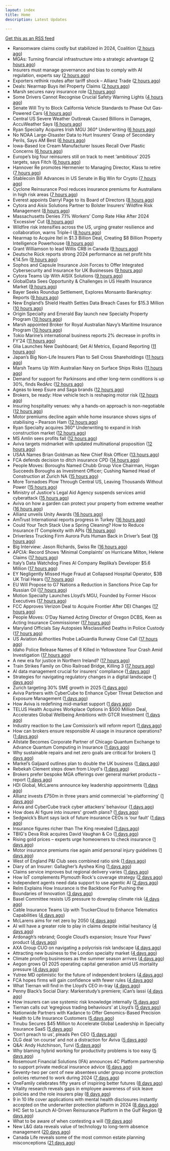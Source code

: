 ```yaml
---
layout: index
title: Home
description: Latest Updates

---
```


[Get this as an RSS feed](/feed.rss)

<!-- news_marker starts -->
- Ransomware claims costly but stabilized in 2024, Coalition ([2 hours ago](https://www.dig-in.com/news/ransomware-claims-costly-but-stabilized-in-2024-coalition))
- MGAs: Turning financial infrastructure into a strategic advantage ([2 hours ago](https://www.dig-in.com/opinion/turning-financial-infrastructure-into-a-strategic-advantage))
- Insurers must manage governance and bias to comply with AI regulation, experts say ([2 hours ago](https://www.dig-in.com/news/ai-governance-and-bias-become-compliance-issues-for-insurers))
- Exporters rethink routes after tariff shock – Allianz Trade ([2 hours ago](https://www.insurancebusinessmag.com/uk/news/sme/exporters-rethink-routes-after-tariff-shock--allianz-trade-536347.aspx))
- Deals: Nearmap Buys itel Property Claims ([2 hours ago](https://insurance-edge.net/2025/05/20/deals-nearmap-buys-itel-property-claims/))
- Marsh secures navy insurance role ([3 hours ago](https://www.insurancebusinessmag.com/uk/news/construction-engineering/marsh-secures-navy-insurance-role-536336.aspx))
- Some Drivers Cannot Recognise Crucial Safety Warning Lights ([4 hours ago](https://insurance-edge.net/2025/05/20/some-drivers-cannot-recognise-crucial-safety-warning-lights/))
- Senate Will Try to Block California Vehicle Standards to Phase Out Gas-Powered Cars ([4 hours ago](https://www.insurancejournal.com/news/west/2025/05/20/824554.htm))
- Central US Severe Weather Outbreak Caused Billions in Damages, AccuWeather Says ([6 hours ago](https://www.insurancejournal.com/news/midwest/2025/05/20/824523.htm))
- Ryan Specialty Acquires Irish MGU 360° Underwriting ([6 hours ago](https://www.insurancejournal.com/news/international/2025/05/20/824530.htm))
- No NOAA Large-Disaster Data to Hurt Insurers’ Grasp of Secondary Perils, Says AM Best ([6 hours ago](https://www.insurancejournal.com/news/national/2025/05/20/824515.htm))
- Iowa-Based Ice Cream Manufacturer Issues Recall Over Plastic Concerns ([6 hours ago](https://www.insurancejournal.com/news/midwest/2025/05/20/824520.htm))
- Europe’s big four reinsurers still on track to meet ‘ambitious’ 2025 targets, says Fitch ([6 hours ago](https://www.reinsurancene.ws/europes-big-four-reinsurers-still-on-track-to-meet-ambitious-2025-targets-says-fitch/))
- Hannover Re promotes Hermenier to Managing Director, Klass to retire ([7 hours ago](https://www.reinsurancene.ws/hannover-re-promotes-hermenier-to-managing-director-klass-to-retire/))
- Stablecoin Bill Advances in US Senate in Big Win for Crypto ([7 hours ago](https://www.insurancejournal.com/news/national/2025/05/20/824512.htm))
- Cyclone Reinsurance Pool reduces insurance premiums for Australians in high risk areas ([7 hours ago](https://www.reinsurancene.ws/cyclone-reinsurance-pool-reduces-insurance-premiums-for-australians-in-high-risk-areas/))
- Everest appoints Darryl Page to its Board of Directors ([8 hours ago](https://www.reinsurancene.ws/everest-appoints-darryl-page-to-its-board-of-directors/))
- Cytora and Aisix Solutions Partner to Bolster Insurers’ Wildfire Risk Management ([8 hours ago](https://www.insurtechinsights.com/cytora-and-aisix-solutions-partner-to-bolster-insurers-wildfire-risk-management/))
- Massachusetts Denies 7.1% Workers’ Comp Rate Hike After 2024 ‘Excessive’ Cut ([8 hours ago](https://www.insurancejournal.com/news/east/2025/05/20/824489.htm))
- Wildfire risk intensifies across the US, urging greater resilience and collaboration, warns Triple-I ([8 hours ago](https://www.reinsurancene.ws/wildfire-risk-intensifies-across-the-us-urging-greater-resilience-and-collaboration-warns-triple-i/))
- Nearmap to Acquire Itel in $1.3 Billion Deal, Creating $8 Billion Property Intelligence Powerhouse ([8 hours ago](https://www.insurtechinsights.com/nearmap-to-acquire-itel-in-1-3-billion-deal-creating-8-billion-property-intelligence-powerhouse/))
- Grant Williamson to lead Willis CRB in Canada ([9 hours ago](https://www.reinsurancene.ws/grant-williamson-to-lead-willis-crb-in-canada/))
- Deutsche Rück reports strong 2024 performance as net profit hits €14.5m ([9 hours ago](https://www.reinsurancene.ws/deutsche-ruck-reports-strong-2024-performance-as-net-profit-hits-e14-5m/))
- Sophos and Capsule Insurance Join Forces to Offer Integrated Cybersecurity and Insurance for UK Businesses ([9 hours ago](https://www.insurtechinsights.com/sophos-and-capsule-insurance-join-forces-to-offer-integrated-cybersecurity-and-insurance-for-uk-businesses/))
- Cytora Teams Up With AISIX Solutions ([9 hours ago](https://insurance-edge.net/2025/05/20/cytora-teams-up-with-aisix-solutions/))
- GlobalData Sees Opportunity & Challenges in US Health Insurance Market ([9 hours ago](https://insurance-edge.net/2025/05/20/globaldata-sees-opportunity-challenges-in-us-health-insurance-market/))
- Bayer Seeks Roundup Settlement, Explores Monsanto Bankruptcy: Reports ([9 hours ago](https://www.insurancejournal.com/news/national/2025/05/20/824477.htm))
- New England’s Shield Health Settles Data Breach Cases for $15.3 Million ([10 hours ago](https://www.insurancejournal.com/news/east/2025/05/20/824475.htm))
- Origin Specialty and Emerald Bay launch new Specialty Property Program ([10 hours ago](https://www.reinsurancene.ws/origin-specialty-and-emerald-bay-launch-new-specialty-property-program/))
- Marsh appointed Broker for Royal Australian Navy’s Maritime Insurance Program ([10 hours ago](https://www.reinsurancene.ws/marsh-appointed-broker-for-royal-australian-navys-maritime-insurance-program/))
- Tokio Marine’s international business reports 2% decrease in profits in FY’24 ([11 hours ago](https://www.reinsurancene.ws/tokio-marines-international-business-reports-2-decrease-in-profits-in-fy24/))
- Glia Launches New Dashboard; Get AI Metrics, Expand Reporting ([11 hours ago](https://insurance-edge.net/2025/05/20/glia-launches-new-dashboard-get-ai-metrics-expand-reporting/))
- Japan’s Big Non-Life Insurers Plan to Sell Cross Shareholdings ([11 hours ago](https://www.insurancejournal.com/news/international/2025/05/20/824468.htm))
- Marsh Teams Up With Australian Navy on Surface Ships Risks ([11 hours ago](https://insurance-edge.net/2025/05/20/marsh-teams-up-with-australian-navy-on-surface-ships-risks/))
- Demand for support for Parkinsons and other long-term conditions is up 30%, finds RedArc ([12 hours ago](https://ifamagazine.com/demand-for-support-for-parkinsons-and-other-long-term-conditions-is-up-30-finds-redarc/))
- Ageas to keep Esure and Saga brands ([12 hours ago](https://www.postonline.co.uk/news/7957788/ageas-to-keep-esure-and-saga-brands))
- Brokers, be ready: How vehicle tech is reshaping motor risk ([12 hours ago](https://www.insurancebusinessmag.com/uk/news/auto-motor/brokers-be-ready-how-vehicle-tech-is-reshaping-motor-risk-536269.aspx))
- Insuring hospitality venues: why a hands-on approach is non-negotiable ([12 hours ago](https://www.insurancebusinessmag.com/uk/news/hospitality/insuring-hospitality-venues-why-a-handson-approach-is-nonnegotiable-536268.aspx))
- Motor premiums decline again while home insurance shows signs of stabilising – Pearson Ham ([12 hours ago](https://www.insurancebusinessmag.com/uk/news/auto-motor/motor-premiums-decline-again-while-home-insurance-shows-signs-of-stabilising--pearson-ham-536267.aspx))
- Ryan Specialty acquires 360° Underwriting to expand in Irish construction market ([12 hours ago](https://www.insurancebusinessmag.com/uk/news/breaking-news/ryan-specialty-acquires-360-underwriting-to-expand-in-irish-construction-market-536266.aspx))
- MS Amlin sees profits fall ([12 hours ago](https://www.insurancebusinessmag.com/uk/news/breaking-news/ms-amlin-sees-profits-fall-536259.aspx))
- Aviva targets midmarket with updated multinational proposition ([12 hours ago](https://www.postonline.co.uk/broker/7957787/aviva-targets-midmarket-with-updated-multinational-proposition))
- USAA Names Brian Goldman as New Chief Risk Officer ([13 hours ago](https://www.insurtechinsights.com/usaa-names-brian-goldman-as-new-chief-risk-officer/))
- FCA defends decision to ditch insurance CPD ([14 hours ago](https://www.postonline.co.uk/news/7957780/fca-defends-decision-to-ditch-insurance-cpd))
- People Moves: Boroughs Named Chubb Group Vice Chairman, Hogan Succeeds Boroughs as Investment Officer; Cushing Named Head of Construction at Zurich NA ([15 hours ago](https://www.insurancejournal.com/news/national/2025/05/20/824390.htm))
- More Tornadoes Plow Through Central US, Leaving Thousands Without Power ([15 hours ago](https://www.insurancejournal.com/news/southeast/2025/05/20/824450.htm))
- Ministry of Justice's Legal Aid Agency suspends services amid cyberattack ([15 hours ago](https://www.insurancebusinessmag.com/uk/news/cyber/ministry-of-justices-legal-aid-agency-suspends-services-amid-cyberattack-536241.aspx))
- Aviva on how a garden can protect your property from extreme weather ([16 hours ago](https://www.insurancebusinessmag.com/uk/news/property-insurance/aviva-on-how-a-garden-can-protect-your-property-from-extreme-weather-536238.aspx))
- Allianz unveils Unity Awards ([16 hours ago](https://www.insurancebusinessmag.com/uk/news/breaking-news/allianz-unveils-unity-awards-536237.aspx))
- AmTrust International reports progress in Turkey ([16 hours ago](https://www.insurancebusinessmag.com/uk/news/breaking-news/amtrust-international-reports-progress-in-turkey-536236.aspx))
- Could Your Tech Stack Use a Spring Cleaning? How to Reduce Insurance IT Complexity with APIs ([16 hours ago](https://www.insurancejournal.com/blogs/agentsync/2025/05/20/822951.htm))
- Driverless Trucking Firm Aurora Puts Human Back in Driver’s Seat ([16 hours ago](https://www.insurancejournal.com/news/southcentral/2025/05/20/824443.htm))
- Big Interview: Jason Richards, Swiss Re ([16 hours ago](https://www.postonline.co.uk/reinsurance/7957541/big-interview-jason-richards-swiss-re))
- APCIA: Record Shows ‘Minimal Complaints’ on Hurricane Milton, Helene Claims ([17 hours ago](https://www.insurancejournal.com/news/national/2025/05/20/824364.htm))
- Italy’s Data Watchdog Fines AI Company Replika’s Developer $5.6 Million ([17 hours ago](https://www.insurancejournal.com/news/international/2025/05/20/824403.htm))
- EY Negligently Missed Huge Fraud at Collapsed Hospital Operator, $3B UK Trial Hears ([17 hours ago](https://www.insurancejournal.com/news/international/2025/05/20/824369.htm))
- EU Will Propose to G7 Nations a Reduction in Sanctions Price Cap for Russian Oil ([17 hours ago](https://www.insurancejournal.com/news/international/2025/05/20/824398.htm))
- Motion Specialty Launches Lloyd’s MGU, Founded by Former Hiscox Executives ([17 hours ago](https://www.insurancejournal.com/news/international/2025/05/20/824409.htm))
- FCC Approves Verizon Deal to Acquire Frontier After DEI Changes ([17 hours ago](https://www.insurancejournal.com/news/national/2025/05/20/824415.htm))
- People Moves: O’Day Named Acting Director of Oregon DCBS, Keen as Acting Insurance Commissioner ([17 hours ago](https://www.insurancejournal.com/news/west/2025/05/20/824095.htm))
- Maryland Officials Say Autopsies Misclassified Deaths in Police Custody ([17 hours ago](https://www.insurancejournal.com/news/east/2025/05/20/824439.htm))
- US Aviation Authorities Probe LaGuardia Runway Close Call ([17 hours ago](https://www.insurancejournal.com/news/east/2025/05/20/824432.htm))
- Idaho Police Release Names of 6 Killed in Yellowstone Tour Crash Amid Investigation ([17 hours ago](https://www.insurancejournal.com/news/west/2025/05/20/824420.htm))
- A new era for justice in Northern Ireland? ([17 hours ago](https://www.postonline.co.uk/claims/7957782/a-new-era-for-justice-in-northern-ireland))
- Train Strikes Family on Ohio Railroad Bridge, Killing 3 ([17 hours ago](https://www.insurancejournal.com/news/midwest/2025/05/20/824453.htm))
- AI data management crucial for insurers' compliance ([1 days ago](https://www.dig-in.com/news/ai-data-management-crucial-for-insurers-compliance))
- Strategies for navigating regulatory changes in a digital landscape ([1 days ago](https://www.dig-in.com/opinion/strategies-for-navigating-federal-and-state-regulations))
- Zurich targeting 30% SME growth in 2025 ([1 days ago](https://www.postonline.co.uk/news/7957779/zurich-targeting-30-sme-growth-in-2025))
- Aviva Partners with CyberCube to Enhance Cyber Threat Detection and Exposure Management ([1 days ago](https://www.insurtechinsights.com/aviva-partners-with-cybercube-to-enhance-cyber-threat-detection-and-exposure-management/))
- How Aviva is redefining mid-market support ([1 days ago](https://www.insurancebusinessmag.com/uk/news/breaking-news/how-aviva-is-redefining-midmarket-support-535375.aspx))
- TELUS Health Acquires Workplace Options in $500 Million Deal, Accelerates Global Wellbeing Ambitions with GTCR Investment ([1 days ago](https://www.insurtechinsights.com/telus-health-acquires-workplace-options-in-500-million-deal-accelerates-global-wellbeing-ambitions-with-gtcr-investment/))
- Industry reaction to the Law Comission’s will reform report ([1 days ago](https://ifamagazine.com/industry-reaction-to-the-law-comissions-will-reform-report/))
- How can brokers ensure responsible AI usage in insurance operations? ([1 days ago](https://www.insurancebusinessmag.com/uk/news/technology/how-can-brokers-ensure-responsible-ai-usage-in-insurance-operations-536137.aspx))
- Allstate Becomes Corporate Partner of Chicago Quantum Exchange to Advance Quantum Computing in Insurance ([1 days ago](https://www.insurtechinsights.com/allstate-becomes-corporate-partner-of-chicago-quantum-exchange-to-advance-quantum-computing-in-insurance/))
- Why sustainable repairs and net zero goals are critical for brokers ([1 days ago](https://www.insurancebusinessmag.com/uk/news/environmental/why-sustainable-repairs-and-net-zero-goals-are-critical-for-brokers-536136.aspx))
- Markel’s Galjaard outlines plan to double the UK business ([1 days ago](https://www.postonline.co.uk/news/7957775/markels-galjaard-outlines-plan-to-double-the-uk-business))
- Rebekah Clement steps down from Lloyd's ([1 days ago](https://www.insurancebusinessmag.com/uk/news/breaking-news/rebekah-clement-steps-down-from-lloyds-536135.aspx))
- Brokers prefer bespoke MGA offerings over general market products – report ([1 days ago](https://www.insurancebusinessmag.com/uk/news/breaking-news/brokers-prefer-bespoke-mga-offerings-over-general-market-products--report-536134.aspx))
- HDI Global, McLarens announce key leadership appointments ([1 days ago](https://www.insurancebusinessmag.com/uk/news/breaking-news/hdi-global-mclarens-announce-key-leadership-appointments-536132.aspx))
- Allianz invests £750m in three years amid commercial ‘re-platforming’ ([1 days ago](https://www.postonline.co.uk/news/7957771/allianz-invests-ps750m-in-three-years-amid-commercial-replatforming))
- Aviva and CyberCube track cyber attackers’ behaviour ([1 days ago](https://www.postonline.co.uk/news/7957778/aviva-and-cybercube-track-cyber-attackers-behaviour))
- How does AI figure into insurers' growth plans? ([1 days ago](https://www.dig-in.com/list/how-does-ai-figure-into-insurers-growth-plans))
- Sedgwick’s Blunt says lack of future insurance CEOs is ‘our fault’ ([1 days ago](https://www.postonline.co.uk/news/7957772/sedgwicks-blunt-says-lack-of-future-insurance-ceos-is-our-fault))
- Insurance figures richer than The King revealed ([1 days ago](https://www.postonline.co.uk/news/7957777/insurance-figures-richer-than-the-king-revealed))
- TBIG's Deva Risk acquires David Vaughan & Co ([1 days ago](https://www.insurancebusinessmag.com/uk/news/breaking-news/tbigs-deva-risk-acquires-david-vaughan-and-co-536120.aspx))
- Rising gold prices – experts urge homeowners to check insurance ([1 days ago](https://www.insurancebusinessmag.com/uk/news/property-insurance/rising-gold-prices--experts-urge-homeowners-to-check-insurance-536119.aspx))
- Motor insurance premiums rise again amid personal injury guidelines ([1 days ago](https://www.insurancebusinessmag.com/uk/news/auto-motor/motor-insurance-premiums-rise-again-amid-personal-injury-guidelines-536118.aspx))
- West of England P&I Club sees combined ratio sink ([1 days ago](https://www.insurancebusinessmag.com/uk/news/marine/west-of-england-pandi-club-sees-combined-ratio-sink-536117.aspx))
- Diary of an Insurer: Gallagher’s Ayshea King ([1 days ago](https://www.postonline.co.uk/broker/7957466/diary-of-an-insurer-gallaghers-ayshea-king))
- Claims service improves but regional delivery varies ([1 days ago](https://www.postonline.co.uk/claims/7957673/claims-service-improves-but-regional-delivery-varies))
- How IoT complements Plymouth Rock's coverage strategy ([2 days ago](https://www.dig-in.com/news/plymouth-rock-uses-iot-technology-to-manage-risks))
- Independent agents need data support to use agentic AI ([2 days ago](https://www.dig-in.com/news/independent-agents-need-data-support-to-use-agentic-ai))
- Relm Explains How Insurance is the Backbone For Pushing the Boundaries of Innovation ([3 days ago](https://thefintechtimes.com/relm-explains-how-insurance-is-the-backbone-for-pushing-the-boundaries-of-innovation/))
- Basel Committee resists US pressure to downplay climate risk ([4 days ago](https://www.dig-in.com/articles/basel-committee-resists-us-pressure-to-downplay-climate-risk))
- Cable Insurance Teams Up with TruckerCloud to Enhance Telematics Capabilities ([4 days ago](https://www.insurtechinsights.com/cable-insurance-teams-up-with-truckercloud-to-enhance-telematics-capabilities/))
- McLarens aims for net zero by 2050 ([4 days ago](https://www.postonline.co.uk/news/7957770/mclarens-aims-for-net-zero-by-2050))
- AI will have a greater role to play in claims despite initial hesitancy ([4 days ago](https://www.postonline.co.uk/broker/7957769/ai-will-have-a-greater-role-to-play-in-claims-despite-initial-hesitancy))
- Ardonagh’s rebrand; Google Cloud’s expansion; Insure Your Paws’ product ([4 days ago](https://www.postonline.co.uk/news/7957764/ardonaghs-rebrand-google-clouds-expansion-insure-your-paws-product))
- AXA Group CUO on navigating a polycrisis risk landscape ([4 days ago](https://www.insurancebusinessmag.com/uk/news/breaking-news/axa-group-cuo-on-navigating-a-polycrisis-risk-landscape-535921.aspx))
- Attracting new business to the London specialty market ([4 days ago](https://www.insurancebusinessmag.com/uk/news/breaking-news/attracting-new-business-to-the-london-specialty-market-535974.aspx))
- Climate proofing businesses as the summer season arrives ([4 days ago](https://www.insurancebusinessmag.com/uk/news/catastrophe/climate-proofing-businesses-as-the-summer-season-arrives-535973.aspx))
- Aegon grows Q1 2025 operating capital generation amid US mortality pressure ([4 days ago](https://www.insurancebusinessmag.com/uk/news/breaking-news/aegon-grows-q1-2025-operating-capital-generation-amid-us-mortality-pressure-535972.aspx))
- Yutree MD optimistic for the future of independent brokers ([4 days ago](https://www.postonline.co.uk/news/7957767/yutree-md-optimistic-for-the-future-of-independent-brokers))
- FCA hopes firms will gain confidence with fewer rules ([4 days ago](https://www.postonline.co.uk/news/7957766/fca-hopes-firms-will-gain-confidence-with-fewer-rules))
- What Tiernan will find in the Lloyd’s CEO in-tray ([4 days ago](https://www.postonline.co.uk/lloydslondon/7957720/what-tiernan-will-find-in-the-lloyds-ceo-in-tray))
- Penny Black’s Social Diary: Markerstudy’s premiere; iCan’s lassi ([4 days ago](https://www.postonline.co.uk/people/7957568/penny-blacks-social-diary-markerstudys-premiere-icans-lassi))
- How insurers can use systemic risk knowledge internally ([5 days ago](https://www.dig-in.com/opinion/how-insurers-can-use-systemic-risk-knowledge-internally))
- Tiernan calls out ‘egregious trading behaviours’ at Lloyd’s ([5 days ago](https://www.postonline.co.uk/lloydslondon/7957765/tiernan-calls-out-egregious-trading-behaviours-at-lloyds))
- Nationwide Partners with Kadance to Offer Genomics-Based Precision Health to Life Insurance Customers ([5 days ago](https://www.insurtechinsights.com/nationwide-partners-with-kadance-to-offer-genomics-based-precision-health-to-life-insurance-customers/))
- Tinubu Secures $45 Million to Accelerate Global Leadership in Specialty Insurance SaaS ([5 days ago](https://www.insurtechinsights.com/tinubu-secures-45-million-to-accelerate-global-leadership-in-specialty-insurance-saas/))
- ‘Don’t preach to us’, pleads Pen CEO ([5 days ago](https://www.postonline.co.uk/broker/7957752/dont-preach-to-us-pleads-pen-ceo))
- DLG deal ‘on course’ and not a distraction for Aviva ([5 days ago](https://www.postonline.co.uk/news/7957750/dlg-deal-on-course-and-not-a-distraction-for-aviva))
- Q&A: Andy Hutchinson, Turvi ([5 days ago](https://www.postonline.co.uk/technology/7957394/qa-andy-hutchinson-turvi))
- Why blaming hybrid working for productivity problems is too easy ([5 days ago](https://www.postonline.co.uk/people/7957728/why-blaming-hybrid-working-for-productivity-problems-is-too-easy))
- Rosemount Financial Solutions (IFA) announces 4C Platform partnership to support private medical insurance advice ([6 days ago](https://ifamagazine.com/rosemount-financial-solutions-ifa-announces-4c-platform-partnership-to-support-private-medical-insurance-advice/))
- Seventy-two per cent of new absentees under group income protection policies returned to work during 2024 ([7 days ago](https://ifamagazine.com/seventy-two-per-cent-of-new-absentees-under-group-income-protection-policies-returned-to-work-during-2024/))
- OneFamily celebrates fifty years of inspiring better futures ([8 days ago](https://ifamagazine.com/onefamily-celebrates-fifty-years-of-inspiring-better-futures/))
- Vitality research reveals gaps in employee awareness of sick leave policies and the role insurers play ([8 days ago](https://ifamagazine.com/vitality-research-reveals-gaps-in-employee-awareness-of-sick-leave-policies-and-the-role-insurers-play/))
- 9 in 10 life cover applications with mental health disclosures instantly accepted on the underwriter protection platform in 2024 ([8 days ago](https://ifamagazine.com/9-in-10-life-cover-applications-with-mental-health-disclosures-instantly-accepted-on-the-underwriter-protection-platform-in-2024/))
- IHC Set to Launch AI-Driven Reinsurance Platform in the Gulf Region ([9 days ago](https://thefintechtimes.com/ihc-set-to-launch-ai-driven-reinsurance-platform/))
- What to be aware of when contesting a will ([19 days ago](https://ifamagazine.com/what-to-be-aware-of-when-contesting-a-will/))
- New L&G data reveals value of technology to long-term absence management ([20 days ago](https://ifamagazine.com/new-lg-data-reveals-value-of-technology-to-long-term-absence-management/))
- Canada Life reveals some of the most common estate planning misconceptions ([21 days ago](https://ifamagazine.com/some-of-the-most-common-estate-planning-misconceptions-revealed/))

<!-- news_marker ends -->